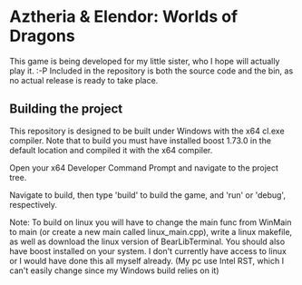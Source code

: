 # Aztheria & Elendor: Worlds of Dragons

This game is being developed for my little sister, who I hope will actually play it. :-P
Included in the repository is both the source code and the bin, as no actual release is ready to take place.

## Building the project

This repository is designed to be built under Windows with the x64 cl.exe compiler. Note that to build you must have installed boost 1.73.0 in the default location and compiled it with the x64 compiler.

Open your x64 Developer Command Prompt and navigate to the project tree.

Navigate to build, then type 'build' to build the game, and 'run' or 'debug', respectively.

Note: To build on linux you will have to change the main func from WinMain to main (or create a new main called linux_main.cpp), write a linux makefile, as well as download the linux version of BearLibTerminal. You should also have boost installed on your system. I don't currently have access to linux or I would have done this all myself already. (My pc use Intel RST, which I can't easily change since my Windows build relies on it)
